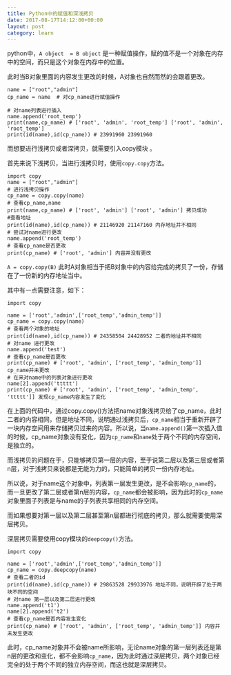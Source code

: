 ```yaml
---
title: Python中的赋值和深浅拷贝
date: 2017-08-17T14:12:00+00:00
layout: post
category: learn
---
```


python中，`A object  = B object` 是一种赋值操作，赋的值不是一个对象在内存中的空间，而只是这个对象在内存中的位置。

此时当B对象里面的内容发生更改的时候，A对象也自然而然的会跟着更改。

```
name = ["root","admin"]
cp_name = name  # 对cp_name进行赋值操作

# 对name列表进行插入
name.append('root_temp')
print(name,cp_name) # ['root', 'admin', 'root_temp'] ['root', 'admin', 'root_temp']
print(id(name),id(cp_name)) # 23991960 23991960 
```
 

而想要进行浅拷贝或者深拷贝，就需要引入copy模块 。

首先来说下浅拷贝，当进行浅拷贝时，使用`copy.copy`方法。

```
import copy
name = ["root","admin"]
# 进行浅拷贝操作
cp_name = copy.copy(name)
# 查看cp_name,name
print(name,cp_name) # ['root', 'admin'] ['root', 'admin'] 拷贝成功
#查看地址
print(id(name),id(cp_name)) # 21146920 21147160 内存地址并不相同
# 尝试对name进行更改
name.append('root_temp')
# 查看cp_name是否更改
print(cp_name) # ['root', 'admin'] 内容并没有更改
```
 

`A = copy.copy(B)` 此时A对象相当于把B对象中的内容给完成的拷贝了一份，存储在了一份新的内存地址当中。

其中有一点需要注意，如下：

```
import copy

name = ['root','admin',['root_temp','admin_temp']]
cp_name = copy.copy(name)
# 查看两个对象的地址
print(id(name),id(cp_name)) # 24358504 24428952 二者的地址并不相同
# 对name 进行更改
name.append('test')
# 查看cp_name是否更改
print(cp_name) # ['root', 'admin', ['root_temp', 'admin_temp']] cp_name并未更改
# 在来对name中的列表对象进行更改
name[2].append('ttttt')
print(cp_name) # ['root', 'admin', ['root_temp', 'admin_temp', 'ttttt']] 发现cp_name内容发生了变化
```

在上面的代码中，通过copy.copy()方法把name对象浅拷贝给了cp_name，此时二者的内容相同，但是地址不同，说明通过浅拷贝后，`cp_name`相当于重新开辟了一块内存空间用来存储拷贝过来的内容。所以说，当`name.append()`第一次插入值的时候，cp_name对象没有变化，因为`cp_name`和`name`处于两个不同的内存空间，是独立的。

而浅拷贝的问题在于，只能够拷贝第一层的内容，至于说第二层以及第三层或者第n层，对于浅拷贝来说都是无能为力的，只能简单的拷贝一份内存地址。

所以说，对于name这个对象中，列表第一层发生更改，是不会影响`cp_name`的，而一旦更改了第二层或者第n层的内容，`cp_name`都会被影响，因为此时的`cp_name`对象里面子列表是与name的子列表共享相同的内存空间。

而如果想要对第一层以及第二层甚至第n层都进行彻底的拷贝，那么就需要使用深层拷贝。

深层拷贝需要使用copy模块的`deepcopy()`方法。

```
import copy

name = ['root','admin',['root_temp','admin_temp']]
cp_name = copy.deepcopy(name)
# 查看二者的id
print(id(name),id(cp_name)) # 29863528 29933976 地址不同，说明开辟了处于两块不同的空间
# 对name 第一层以及第二层进行更改
name.append('t1')
name[2].append('t2')
# 查看cp_name是否内容发生变化
print(cp_name) # ['root', 'admin', ['root_temp', 'admin_temp']] 内容并未发生更改  
```

此时，cp_name对象并不会被name所影响，无论name对象的第一层列表还是第n层的更改和变化，都不会影响`cp_name`，因为此时通过深层拷贝，两个对象已经完全的处于两个不同的独立内存空间，而这也就是深层拷贝。
